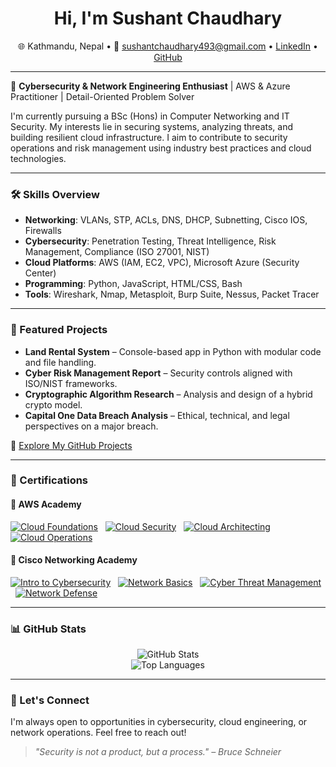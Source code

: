 <h1 align="center">Hi, I'm Sushant Chaudhary</h1>

<p align="center">
  🌐 Kathmandu, Nepal • 📧 <a href="mailto:sushantchaudhary493@gmail.com">sushantchaudhary493@gmail.com</a> • 
  <a href="https://linkedin.com/in/sushantchy" target="_blank">LinkedIn</a> • 
  <a href="https://github.com/SushhantC" target="_blank">GitHub</a>
</p>

---

🔐 **Cybersecurity & Network Engineering Enthusiast** | AWS & Azure Practitioner | Detail-Oriented Problem Solver

I'm currently pursuing a BSc (Hons) in Computer Networking and IT Security. My interests lie in securing systems, analyzing threats, and building resilient cloud infrastructure. I aim to contribute to security operations and risk management using industry best practices and cloud technologies.

---

### 🛠️ Skills Overview

- **Networking**: VLANs, STP, ACLs, DNS, DHCP, Subnetting, Cisco IOS, Firewalls  
- **Cybersecurity**: Penetration Testing, Threat Intelligence, Risk Management, Compliance (ISO 27001, NIST)  
- **Cloud Platforms**: AWS (IAM, EC2, VPC), Microsoft Azure (Security Center)  
- **Programming**: Python, JavaScript, HTML/CSS, Bash  
- **Tools**: Wireshark, Nmap, Metasploit, Burp Suite, Nessus, Packet Tracer  

---

### 📂 Featured Projects

- **Land Rental System** – Console-based app in Python with modular code and file handling.  
- **Cyber Risk Management Report** – Security controls aligned with ISO/NIST frameworks.  
- **Cryptographic Algorithm Research** – Analysis and design of a hybrid crypto model.  
- **Capital One Data Breach Analysis** – Ethical, technical, and legal perspectives on a major breach.

🔗 [Explore My GitHub Projects](https://github.com/SushhantC)

---

### 📜 Certifications

#### 🏅 AWS Academy
[![Cloud Foundations](https://images.credly.com/size/110x110/images/0e3e1f07-99b4-4d7f-a028-e7f6a4b68b65/image.png)](https://www.credly.com) &nbsp;
[![Cloud Security](https://images.credly.com/size/110x110/images/4f84427c-0af0-4b89-8a71-818e8ac1f8ef/image.png)](https://www.credly.com) &nbsp;
[![Cloud Architecting](https://images.credly.com/size/110x110/images/b18d18c3-6173-44a1-b5f4-c972dfc8e375/image.png)](https://www.credly.com) &nbsp;
[![Cloud Operations](https://images.credly.com/size/110x110/images/325c5d35-c70a-4ee4-9284-d36d5c8e2f7a/image.png)](https://www.credly.com)

#### 🏅 Cisco Networking Academy  
[![Intro to Cybersecurity](https://images.credly.com/size/110x110/images/ef0f7e07-1f8a-4e60-8f5a-89793d8d848e/image.png)](https://www.credly.com) &nbsp;
[![Network Basics](https://images.credly.com/size/110x110/images/6bcf4a4d-6bc4-42db-9b05-0da0c7e8c74f/image.png)](https://www.credly.com) &nbsp;
[![Cyber Threat Management](https://images.credly.com/size/110x110/images/927b8e75-0cc5-478d-aee9-6e59b573c6b3/image.png)](https://www.credly.com) &nbsp;
[![Network Defense](https://images.credly.com/size/110x110/images/84994d71-f678-4c58-891b-dc1c7bd39a7e/image.png)](https://www.credly.com)

---

### 📊 GitHub Stats

<p align="center">
  <img src="https://github-readme-stats.vercel.app/api?username=SushhantC&show_icons=true&theme=default&hide_border=true" alt="GitHub Stats" />
  <br/>
  <img src="https://github-readme-stats.vercel.app/api/top-langs/?username=SushhantC&layout=compact&theme=default&hide_border=true" alt="Top Languages" />
</p>

---

### 🤝 Let's Connect

I'm always open to opportunities in cybersecurity, cloud engineering, or network operations. Feel free to reach out!

> *"Security is not a product, but a process." – Bruce Schneier*


